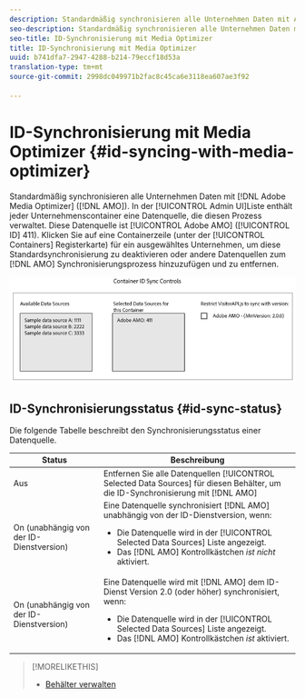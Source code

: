 ```yaml
---
description: Standardmäßig synchronisieren alle Unternehmen Daten mit Adobe Media Optimizer (AMO). In der Admin-Benutzeroberfläche verfügt jeder Unternehmensbehälter über eine Datenquelle, die diesen Prozess verwaltet. Diese Datenquelle ist Adobe AMO (ID 411). Klicken Sie auf eine Behälterzeile (unter der Registerkarte "Container") für ein ausgewähltes Unternehmen, um diese Standardsynchronisierung zu deaktivieren oder dem AMO-Synchronisierungsprozess andere Datenquellen hinzuzufügen und zu entfernen.
seo-description: Standardmäßig synchronisieren alle Unternehmen Daten mit Adobe Media Optimizer (AMO). In der Admin-Benutzeroberfläche verfügt jeder Unternehmensbehälter über eine Datenquelle, die diesen Prozess verwaltet. Diese Datenquelle ist Adobe AMO (ID 411). Klicken Sie auf eine Behälterzeile (unter der Registerkarte "Container") für ein ausgewähltes Unternehmen, um diese Standardsynchronisierung zu deaktivieren oder dem AMO-Synchronisierungsprozess andere Datenquellen hinzuzufügen und zu entfernen.
seo-title: ID-Synchronisierung mit Media Optimizer
title: ID-Synchronisierung mit Media Optimizer
uuid: b741dfa7-2947-4288-b214-79eccf18d53a
translation-type: tm+mt
source-git-commit: 2998dc049971b2fac8c45ca6e3118ea607ae3f92

---
```



# ID-Synchronisierung mit Media Optimizer {#id-syncing-with-media-optimizer}

Standardmäßig synchronisieren alle Unternehmen Daten mit [!DNL Adobe Media Optimizer] ([!DNL AMO]). In der [!UICONTROL Admin UI]Liste enthält jeder Unternehmenscontainer eine Datenquelle, die diesen Prozess verwaltet. Diese Datenquelle ist [!UICONTROL Adobe AMO] ([!UICONTROL ID] 411). Klicken Sie auf eine Containerzeile (unter der [!UICONTROL Containers] Registerkarte) für ein ausgewähltes Unternehmen, um diese Standardsynchronisierung zu deaktivieren oder andere Datenquellen zum [!DNL AMO] Synchronisierungsprozess hinzuzufügen und zu entfernen.

![](assets/id-sync.png)

## ID-Synchronisierungsstatus {#id-sync-status}

Die folgende Tabelle beschreibt den Synchronisierungsstatus einer Datenquelle.

| Status | Beschreibung |
|------ | -------- |
| Aus | Entfernen Sie alle Datenquellen [!UICONTROL Selected Data Sources] für diesen Behälter, um die ID-Synchronisierung mit [!DNL AMO] |
| On (unabhängig von der ID-Dienstversion) | Eine Datenquelle synchronisiert [!DNL AMO] unabhängig von der ID-Dienstversion, wenn: <ul><li>Die Datenquelle wird in der [!UICONTROL Selected Data Sources] Liste angezeigt.</li><li>Das [!DNL AMO] Kontrollkästchen *ist nicht* aktiviert.</li></ul> |
| On (unabhängig von der ID-Dienstversion) | Eine Datenquelle wird mit [!DNL AMO] dem ID-Dienst Version 2.0 (oder höher) synchronisiert, wenn: <ul><li>Die Datenquelle wird in der [!UICONTROL Selected Data Sources] Liste angezeigt.</li><li>Das [!DNL AMO] Kontrollkästchen *ist* aktiviert.</li></ul> |

>[!MORELIKETHIS]
>
>* [Behälter verwalten](../companies/admin-manage-containers.md#task_61DB5CEECC5049DD8D059C642AC3F967)

